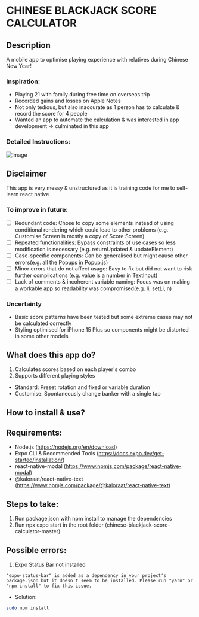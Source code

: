 # CHINESE BLACKJACK SCORE CALCULATOR
## Description
A mobile app to optimise playing experience with relatives during Chinese New Year!
### Inspiration:
- Playing 21 with family during free time on overseas trip
- Recorded gains and losses on Apple Notes
- Not only tedious, but also inaccurate as 1 person has to calculate & record the score for 4 people
- Wanted an app to automate the calculation & was interested in app development => culminated in this app

### Detailed Instructions:
![image](https://github.com/PhoebeY05/chinese-blackjack-score-calculator/assets/115935747/99c1fa26-1159-4d01-b1c3-7e7560d0bce8)

## Disclaimer
This app is very messy & unstructured as it is training code for me to self-learn react native 
### To improve in future:
- [ ] Redundant code: Chose to copy some elements instead of using conditional rendering which could lead to other problems (e.g. Customise Screen is mostly a copy of Score Screen)
- [ ] Repeated functionalities: Bypass constraints of use cases so less modification is necessary (e.g. returnUpdated & updateElement)
- [ ] Case-specific components: Can be generalised but might cause other errors(e.g. all the Popups in Popup.js)
- [ ] Minor errors that do not affect usage: Easy to fix but did not want to risk further complications (e.g. value is a number in TextInput)
- [ ] Lack of comments & incoherent variable naming: Focus was on making a workable app so readability was compromised(e.g. li, setLi, n)

### Uncertainty
- Basic score patterns have been tested but some extreme cases may not be calculated correctly
- Styling optimised for iPhone 15 Plus so components might be distorted in some other models

## What does this app do?
1. Calculates scores based on each player's combo
2. Supports different playing styles
- Standard: Preset rotation and fixed or variable duration
- Customise: Spontaneously change banker with a single tap

## How to install & use?
## Requirements:
- Node.js (https://nodejs.org/en/download)
- Expo CLI & Recommended Tools (https://docs.expo.dev/get-started/installation/)
- react-native-modal (https://www.npmjs.com/package/react-native-modal)
- @kaloraat/react-native-text (https://www.npmjs.com/package/@kaloraat/react-native-text)
## Steps to take:
1. Run package.json with npm install to manage the dependencies
2. Run npx expo start in the root folder (chinese-blackjack-score-calculator-master)
## Possible errors:
1. Expo Status Bar not installed
```
"expo-status-bar" is added as a dependency in your project's package.json but it doesn't seem to be installed. Please run "yarn" or "npm install" to fix this issue.
```
- Solution:
```bash
sudo npm install
```





